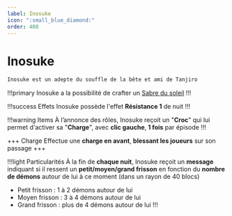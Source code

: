 ```yaml
---
label: Inosuke
icon: ":small_blue_diamond:"
order: 400
---
```


# Inosuke

```txt
Inosuke est un adepte du souffle de la bête et ami de Tanjiro
```

!!!primary
Inosuke a la possibilité de crafter un [Sabre du soleil](/demonslayer-uhc/divers/sabre)
!!!

!!!success Effets
Inosuke possède l'effet **Résistance 1** de nuit
!!!

!!!warning Items
À l’annonce des rôles, Inosuke reçoit un "**Croc**" qui lui permet d'activer sa "**Charge**", avec **clic gauche**, **1 fois** par épisode
!!!

+++ Charge
Effectue une **charge en avant**, **blessant les joueurs** sur son passage
+++

!!!light Particularités
À la fin de **chaque nuit**, Inosuke reçoit un **message** indiquant si il ressent un **petit/moyen/grand frisson** en fonction du **nombre de démons** autour de lui à ce moment (dans un rayon de 40 blocs)<br>
- Petit frisson : 1 à 2 démons autour de lui
- Moyen frisson : 3 à 4 démons autour de lui
- Grand frisson : plus de 4 démons autour de lui
!!!
